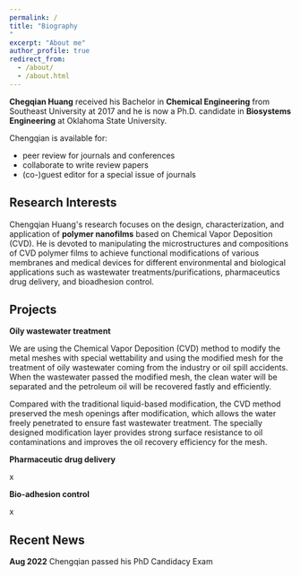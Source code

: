 ```yaml
---
permalink: /
title: "Biography
"
excerpt: "About me"
author_profile: true
redirect_from: 
  - /about/
  - /about.html
---
```


**Chegqian Huang** received his Bachelor in **Chemical Engineering** from Southeast University at 2017 and he is now a Ph.D. candidate in **Biosystems Engineering** at Oklahoma State University. 

Chengqian is available for:

* peer review for journals and conferences
* collaborate to write review papers
* (co-)guest editor for a special issue of journals

Research Interests
------

Chengqian Huang's research focuses on the design, characterization, and application of **polymer nanofilms** based on Chemical Vapor Deposition (CVD). He is devoted to manipulating the microstructures and compositions of CVD polymer films to achieve functional modifications of various membranes and medical devices for different environmental and biological applications such as wastewater treatments/purifications, pharmaceutics drug delivery, and bioadhesion control.

Projects
------
**Oily wastewater treatment**

We are using the Chemical Vapor Deposition (CVD) method to modify the metal meshes with special wettability and using the modified mesh for the treatment of oily wastewater coming from the industry or oil spill accidents. When the wastewater passed the modified mesh, the clean water will be separated and the petroleum oil will be recovered fastly and efficiently.

Compared with the traditional liquid-based modification, the CVD method preserved the mesh openings after modification, which allows the water freely penetrated to ensure fast wastewater treatment. The specially designed modification layer provides strong surface resistance to oil contaminations and improves the oil recovery efficiency for the mesh.  

**Pharmaceutic drug delivery**

x

**Bio-adhesion control**

x

Recent News
------
**Aug 2022** Chengqian passed his PhD Candidacy Exam
